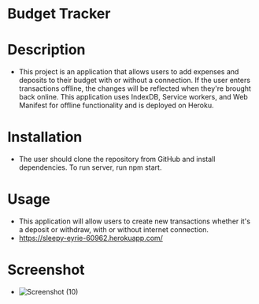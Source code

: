 # Budget Tracker 
# Description
* This project is an application that allows users to add expenses and deposits to their budget with or without a connection. If the user enters transactions offline, the changes will be reflected when they're brought back online. This application uses IndexDB, Service workers, and Web Manifest for offline functionality and is deployed on Heroku.
# Installation
* The user should clone the repository from GitHub and install dependencies. To run server, run npm start.
# Usage
* This application will allow users to create new transactions whether it's a deposit or withdraw, with or without internet connection.
* https://sleepy-eyrie-60962.herokuapp.com/
# Screenshot
* ![Screenshot (10)](https://user-images.githubusercontent.com/87356305/159338356-57d5a220-b94c-4fc6-b597-42899898ff19.png)
